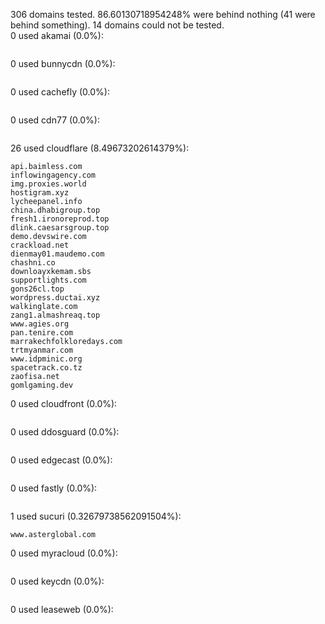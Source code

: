 306 domains tested. 86.60130718954248% were behind nothing (41 were behind something). 14 domains could not be tested.<br>
0 used akamai (0.0%):
```

```

0 used bunnycdn (0.0%):
```

```

0 used cachefly (0.0%):
```

```

0 used cdn77 (0.0%):
```

```

26 used cloudflare (8.49673202614379%):
```
api.baimless.com
inflowingagency.com
img.proxies.world
hostigram.xyz
lycheepanel.info
china.dhabigroup.top
fresh1.ironoreprod.top
dlink.caesarsgroup.top
demo.devswire.com
crackload.net
dienmay01.maudemo.com
chashni.co
downloayxkemam.sbs
supportlights.com
gons26cl.top
wordpress.ductai.xyz
walkinglate.com
zang1.almashreaq.top
www.agies.org
pan.tenire.com
marrakechfolkloredays.com
trtmyanmar.com
www.idpminic.org
spacetrack.co.tz
zaofisa.net
gomlgaming.dev
```

0 used cloudfront (0.0%):
```

```

0 used ddosguard (0.0%):
```

```

0 used edgecast (0.0%):
```

```

0 used fastly (0.0%):
```

```

1 used sucuri (0.32679738562091504%):
```
www.asterglobal.com
```

0 used myracloud (0.0%):
```

```

0 used keycdn (0.0%):
```

```

0 used leaseweb (0.0%):
```

```
